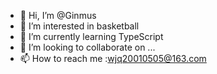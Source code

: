 - 👋 Hi, I’m @Ginmus
- 👀 I’m interested in basketball
- 🌱 I’m currently learning TypeScript
- 💞️ I’m looking to collaborate on ...
- 📫 How to reach me :wjq20010505@163.com

<!---
Ginmus/Ginmus is a ✨ special ✨ repository because its `README.md` (this file) appears on your GitHub profile.
You can click the Preview link to take a look at your changes.
--->
